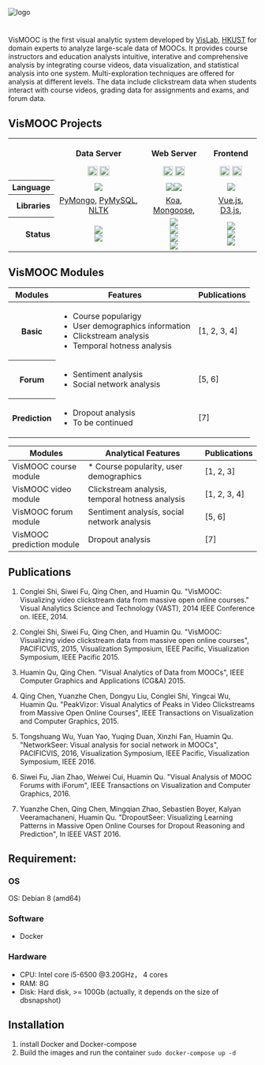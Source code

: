 ![logo](https://cloud.githubusercontent.com/assets/3315274/26538833/b38b6d96-447b-11e7-84c8-b5bd05d8fa4c.png)

# 

VisMOOC is the first visual analytic system developed by [VisLab](vis.cse.ust.hk), [HKUST](http://www.ust.hk/) for domain experts to analyze large-scale data of MOOCs. It provides course instructors and education analysts intuitive, interative and comprehensive analysis by integrating course videos, data visualization, and statistical analysis into one system. Multi-exploration techniques are offered for analysis at different levels. The data include clickstream data when students interact with course videos, grading data for assignments and exams, and forum data.

## VisMOOC Projects

<table width="100%">
<tbody width="100%">
   <tr>
    <th>&nbsp;</th>
    <th>
      <p>Data Server</p>
      <a href="https://github.com/HKUST-VISLab/vismooc-data-server"><img src="https://img.shields.io/github/stars/HKUST-VISLab/v-logger.svg?style=social&label=vismooc-data-server" height="20"></a>
      <a href="https://github.com/HKUST-VISLab"><img src="https://img.shields.io/github/followers/HKUST-VISLab.svg?style=social&label=Follow" height="20"></a>
    </th>
    <th>
      <p>Web Server</p>
      <a href="https://github.com/HKUST-VISLab/vismooc-web-server"><img src="https://img.shields.io/github/stars/HKUST-VISLab/v-logger.svg?style=social&label=vismooc-web-server" height="20"></a>
      <a href="https://github.com/HKUST-VISLab"><img src="https://img.shields.io/github/followers/HKUST-VISLab.svg?style=social&label=Follow" height="20"></a>
    </th>
    <th>
      <p>Frontend</p>
      <a href="https://github.com/HKUST-VISLab/vismooc-frontend"><img src="https://img.shields.io/github/stars/HKUST-VISLab/v-logger.svg?style=social&label=vismooc-frontend" height="20"></a>
      <a href="https://github.com/HKUST-VISLab"><img src="https://img.shields.io/github/followers/HKUST-VISLab.svg?style=social&label=Follow" height="20"></a>
    </th>
  <tr>
   <tr>
    <th align="right">Language</th>
    <td align="center"><a href="https://www.python.org/" ><img src="https://img.shields.io/badge/python-3.5-blue.svg"></a></td>
    <td align="center"><a href="https://www.typescriptlang.org/" ><img src="https://img.shields.io/badge/%3C%2F%3E-TypeScript-blue.svg"></a><a href="https://nodejs.org/en/" ><img src="https://img.shields.io/node/v/wechaty.svg?maxAge=604800"></a></td>
    <td align="center"><a href="http://es6-features.org/" ><img src="https://img.shields.io/badge/ECMAScript-6-yellow.svg"></a></td>
  </tr>
  <tr>
    <th align="right">Libraries</th>
    <td align="center">
      <a href="https://github.com/mher/pymongo">PyMongo</a>,
      <a href="https://github.com/PyMySQL/PyMySQL">PyMySQL</a>,
      <a href="http://www.nltk.org/">NLTK</a>
    </td>
    <td align="center">
      <a href="https://github.com/koajs/koa">Koa</a>,
      <a href="http://mongoosejs.com/">Mongoose</a>,
    </td>
    <td align="center">
      <a href="https://vuejs.org/">Vue.js</a>,
      <a href="https://d3js.org/">D3.js</a>,
    </td>
  </tr>
  <tr>
    <th align="right">Status</th>
    <td align="center">
        <a href="https://travis-ci.com/HKUST-VISLab/vismooc-data-server"><img src="https://travis-ci.com/HKUST-VISLab/vismooc-data-server.svg?token=iCzC3448sGQmSeYdNFro&branch=master" /></a><br>
        <a href="https://codeclimate.com/repos/592ab22319c972027a002465/coverage"><img src="https://codeclimate.com/repos/592ab22319c972027a002465/badges/4036d9d8942155cedb5d/coverage.svg" /></a>
    </td>
    <td align="center">
        <a href="https://travis-ci.com/HKUST-VISLab/vismooc-web-server"><img src="https://travis-ci.com/HKUST-VISLab/vismooc-web-server.svg?token=iCzC3448sGQmSeYdNFro&branch=master" /> </a><br>
        <a href="https://codeclimate.com/repos/592ab295839b1e02650008c6/coverage"><img src="https://codeclimate.com/repos/592ab295839b1e02650008c6/badges/72c646f31634a87f8623/coverage.svg" /></a><br>
        <a href="https://www.bithound.io/github/chenzhutian/vismooc-web-server"><img src="https://www.bithound.io/projects/badges/d9bc67c0-4374-11e7-a311-7b68633f7cb1/score.svg" /></a><br>
        <a href="https://www.bithound.io/github/chenzhutian/vismooc-web-server/master/dependencies/npm"><img src="https://www.bithound.io/projects/badges/d9bc67c0-4374-11e7-a311-7b68633f7cb1/dependencies.svg" /></a>
    </td>
    <td align="center">
        <a href="https://travis-ci.com/HKUST-VISLab/vismooc-front-end"><img src="https://travis-ci.com/HKUST-VISLab/vismooc-front-end.svg?token=iCzC3448sGQmSeYdNFro&branch=master"/></a><br>
        <a href="https://www.bithound.io/github/chenzhutian/vismooc-front-end"><img src="https://www.bithound.io/projects/badges/57872a00-4375-11e7-9c37-9b439aefd03b/score.svg"/></a><br>
        <a href="https://www.bithound.io/github/chenzhutian/vismooc-front-end/master/dependencies/npm"><img src="https://www.bithound.io/projects/badges/57872a00-4375-11e7-9c37-9b439aefd03b/dependencies.svg" /></a>
    </td>
  </tr>
  </tbody>
</table>

## VisMOOC Modules


<table width="100%">
<thead>
    <tr>
        <th>Modules</th>
        <th>Features</th>
        <th>Publications</th>
    </tr>
</thead>
<tbody>
    <tr>
        <th>Basic</th>
        <td> <ul>
            <li>Course popularigy</li>
            <li>User demographics information</li>
            <li>Clickstream analysis</li>
            <li>Temporal hotness analysis</li> 
        </ul></td>
        <td>
            [1, 2, 3, 4]
        </td>
    </tr>
    <tr>
        <th>Forum</th>
        <td><ul>
            <li>Sentiment analysis</li>
            <li>Social network analysis</li>
        </ul></td>
        <td>[5, 6]</td>
    </tr>
    <tr>
        <th>Prediction</th>
        <td><ul>
            <li>Dropout analysis</li>
            <li>To be continued</li>
        </ul></td>
        <td>[7]</td>
    </tr>
</tbody>
</table>

Modules|Analytical Features | Publications 
----------|------------|----------
VisMOOC course module|* Course popularity, user demographics| [1, 2, 3]
VisMOOC video module|Clickstream analysis, temporal hotness analysis| [1, 2, 3, 4]
VisMOOC forum module|Sentiment analysis, social network analysis| [5, 6]
VisMOOC prediction module|Dropout analysis| [7]


## Publications

1. Conglei Shi, Siwei Fu, Qing Chen, and Huamin Qu. "VisMOOC: Visualizing video clickstream data from massive open online courses." Visual Analytics Science and Technology (VAST), 2014 IEEE Conference on. IEEE, 2014.

2. Conglei Shi, Siwei Fu, Qing Chen, and Huamin Qu. "VisMOOC: Visualizing video clickstream data from massive open online courses", PACIFICVIS, 2015, Visualization Symposium, IEEE Pacific, Visualization Symposium, IEEE Pacific 2015.

3. Huamin Qu, Qing Chen. "Visual Analytics of Data from MOOCs", IEEE Computer Graphics and Applications (CG&A) 2015.

4. Qing Chen, Yuanzhe Chen, Dongyu Liu, Conglei Shi, Yingcai Wu, Huamin Qu. "PeakVizor: Visual Analytics of Peaks in Video Clickstreams from Massive Open Online Courses", IEEE Transactions on Visualization and Computer Graphics, 2015.

5. Tongshuang Wu, Yuan Yao, Yuqing Duan, Xinzhi Fan, Huamin Qu. "NetworkSeer: Visual analysis for social network in MOOCs", PACIFICVIS, 2016, Visualization Symposium, IEEE Pacific, Visualization Symposium, IEEE 2016.

6. Siwei Fu, Jian Zhao, Weiwei Cui, Huamin Qu. "Visual Analysis of MOOC Forums with iForum", IEEE Transactions on Visualization and Computer Graphics, 2016.

7. Yuanzhe Chen, Qing Chen, Mingqian Zhao, Sebastien Boyer, Kalyan Veeramachaneni, Huamin Qu. "DropoutSeer: Visualizing Learning Patterns in Massive Open Online Courses for Dropout Reasoning and Prediction", In IEEE VAST 2016.


## Requirement:

### OS
OS: Debian 8 (amd64)

### Software
- Docker

### Hardware
- CPU: Intel core i5-6500 @3.20GHz， 4 cores
- RAM: 8G
- Disk: Hard disk, >= 100Gb (actually, it depends on the size of dbsnapshot)

## Installation

1. install Docker and Docker-compose
2. Build the images and run the container `sudo docker-compose up -d`

